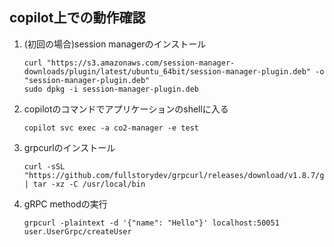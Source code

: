 ## copilot上での動作確認
1. (初回の場合)session managerのインストール
    ```
    curl "https://s3.amazonaws.com/session-manager-downloads/plugin/latest/ubuntu_64bit/session-manager-plugin.deb" -o "session-manager-plugin.deb"
    sudo dpkg -i session-manager-plugin.deb
    ```
1. copilotのコマンドでアプリケーションのshellに入る
    ```shell
    copilot svc exec -a co2-manager -e test
    ```
1. grpcurlのインストール
    ```
    curl -sSL "https://github.com/fullstorydev/grpcurl/releases/download/v1.8.7/grpcurl_1.8.7_linux_x86_64.tar.gz" | tar -xz -C /usr/local/bin
    ```
1. gRPC methodの実行
    ```
    grpcurl -plaintext -d '{"name": "Hello"}' localhost:50051 user.UserGrpc/createUser
    ```
